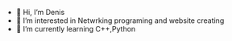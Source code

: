 - 👋 Hi, I’m Denis 
- 👀 I’m interested in Netwrking programing and website creating
- 🌱 I’m currently learning C++,Python
